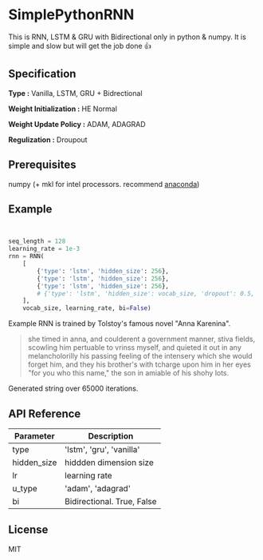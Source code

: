 # SimplePythonRNN
This is RNN, LSTM & GRU with Bidirectional only in python & numpy. It is simple and slow but will get the job done :+1:

## Specification
**Type :** Vanilla, LSTM, GRU + Bidrectional

**Weight Initialization :** HE Normal

**Weight Update Policy :** ADAM, ADAGRAD

**Regulization :** Droupout

## Prerequisites
numpy (+ mkl for intel processors. recommend [anaconda](https://www.continuum.io/downloads))


## Example

```python


seq_length = 128
learning_rate = 1e-3
rnn = RNN(
    [
        {'type': 'lstm', 'hidden_size': 256},
        {'type': 'lstm', 'hidden_size': 256},
        {'type': 'lstm', 'hidden_size': 256},
        # {'type': 'lstm', 'hidden_size': vocab_size, 'dropout': 0.5, 'bi': True, 'u_type': 'adagrad'},
    ],
    vocab_size, learning_rate, bi=False)

```

Example RNN is trained by Tolstoy's famous novel "Anna Karenina".


> she timed in anna, and coulderent a government manner, stiva fields, scowling him pertuable to vrinss myself, and quieted it out in any melancholorilly his passing feeling of the intensery which she would forget him, and they his brother's with tcharge upon him in her eyes "for you who this name," the son in amiable of his shohy lots.

Generated string over 65000 iterations.




## API Reference



| Parameter | Description |
| --- | --- |
| type | 'lstm', 'gru', 'vanilla' |
| hidden_size | hiddden dimension size  |
| lr | learning rate |
| u_type | 'adam', 'adagrad' |
| bi | Bidirectional. True, False |


## License
MIT

